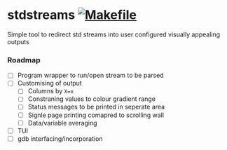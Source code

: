 # stdstreams [![Makefile](https://github.com/kiddersmxj/stdstreams/actions/workflows/Makefile.yml/badge.svg)](https://github.com/kiddersmxj/stdstreams/actions/workflows/makefile.yml)
Simple tool to redirect std streams into user configured visually appealing outputs

### Roadmap
- [ ] Program wrapper to run/open stream to be parsed
- [ ] Customising of output
  - [ ] Columns by `X=x`
  - [ ] Constraning values to colour gradient range
  - [ ] Status messages to be printed in seperate area
  - [ ] Signle page printing comapred to scrolling wall
  - [ ] Data/variable averaging
- [ ] TUI
- [ ] gdb interfacing/incorporation
